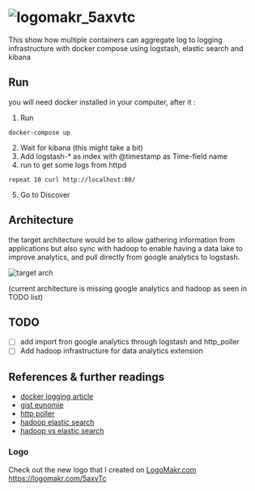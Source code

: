 # ![logomakr_5axvtc](https://user-images.githubusercontent.com/3071208/41837679-81e03624-785e-11e8-841c-4bd25a61b5cd.png)

This show how multiple containers can aggregate log to logging infrastructure with docker compose using logstash, elastic search and kibana

## Run

you will need docker installed in your computer, after it :

1. Run
```
docker-compose up
```
2. Wait for kibana (this might take a bit)
3. Add logstash-* as index with @timestamp as Time-field name
4. run to get some logs from httpd
```
repeat 10 curl http://localhost:80/ 
```
5. Go to Discover 

## Architecture

the target architecture would be to allow gathering information from applications but also sync with hadoop to enable having a data lake to improve analytics, and pull directly from google analytics to logstash.

![target arch](https://user-images.githubusercontent.com/3071208/41835539-452a2704-7858-11e8-994d-0943039758fe.png)

(current architecture is missing google analytics and hadoop as seen in TODO list)

## TODO
- [ ] add import fron google analytics through logstash and http_poller
- [ ] Add hadoop infrastructure for data analytics extension

## References & further readings

- [docker logging article](https://docs.fluentd.org/v0.12/articles/docker-logging-efk-compose) 
- [gist eunomie](https://gist.github.com/eunomie/e7a183602b8734c47058d277700fdc2d) 
- [http poller](https://www.elastic.co/guide/en/logstash/current/plugins-inputs-http_poller.html)
- [hadoop elastic search](https://www.elastic.co/products/hadoop)
- [hadoop vs elastic search](https://blog.treasuredata.com/blog/2015/08/31/hadoop-vs-elasticsearch-for-advanced-analytics/)

### Logo

Check out the new logo that I created on <a href="http://logomakr.com" title="Logo Makr">LogoMakr.com</a> https://logomakr.com/5axvTc